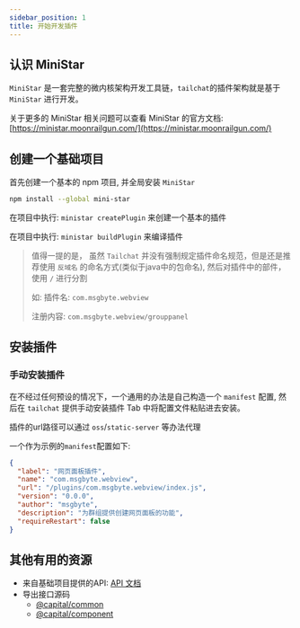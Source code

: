 ```yaml
---
sidebar_position: 1
title: 开始开发插件
---
```


## 认识 MiniStar

`MiniStar` 是一套完整的微内核架构开发工具链，`tailchat`的插件架构就是基于 `MiniStar` 进行开发。

关于更多的 MiniStar 相关问题可以查看 MiniStar 的官方文档: [https://ministar.moonrailgun.com/](https://ministar.moonrailgun.com/)

## 创建一个基础项目

首先创建一个基本的 npm 项目, 并全局安装 `MiniStar`

```bash
npm install --global mini-star
```

在项目中执行: `ministar createPlugin` 来创建一个基本的插件

在项目中执行: `ministar buildPlugin` 来编译插件

> 值得一提的是， 虽然 `Tailchat` 并没有强制规定插件命名规范，但是还是推荐使用 `反域名` 的命名方式(类似于java中的包命名), 然后对插件中的部件，使用 `/` 进行分割
>
> 如:
> 插件名: `com.msgbyte.webview`
>
> 注册内容: `com.msgbyte.webview/grouppanel`

## 安装插件

### 手动安装插件

在不经过任何预设的情况下，一个通用的办法是自己构造一个 `manifest` 配置, 然后在 `tailchat` 提供手动安装插件 Tab 中将配置文件粘贴进去安装。

插件的url路径可以通过 `oss`/`static-server` 等办法代理

一个作为示例的`manifest`配置如下:

```json
{
  "label": "网页面板插件",
  "name": "com.msgbyte.webview",
  "url": "/plugins/com.msgbyte.webview/index.js",
  "version": "0.0.0",
  "author": "msgbyte",
  "description": "为群组提供创建网页面板的功能",
  "requireRestart": false
}
```

## 其他有用的资源

- 来自基础项目提供的API: [API 文档](./api/common)
- 导出接口源码
  - [@capital/common](https://github.com/msgbyte/tailchat/blob/master/web/src/plugin/common/index.ts)
  - [@capital/component](https://github.com/msgbyte/tailchat/blob/master/web/src/plugin/component/index.tsx)
